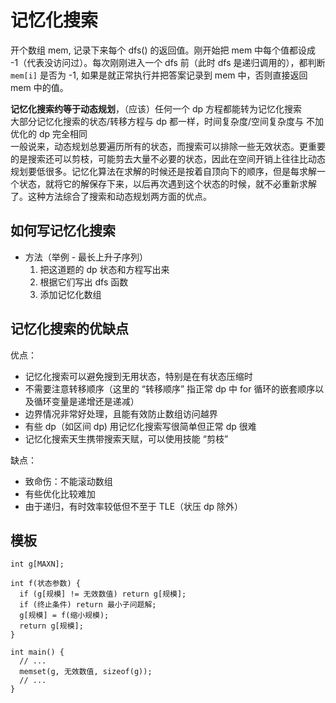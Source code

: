 # 记忆化搜索

开个数组 mem, 记录下来每个 dfs() 的返回值。刚开始把 mem 中每个值都设成 -1（代表没访问过）。每次刚刚进入一个 dfs 前（此时 dfs 是递归调用的），都判断 `mem[i]` 是否为 -1, 如果是就正常执行并把答案记录到 mem 中，否则直接返回 mem 中的值。  

**记忆化搜索约等于动态规划**，（应该）任何一个 dp 方程都能转为记忆化搜索  
大部分记忆化搜索的状态/转移方程与 dp 都一样，时间复杂度/空间复杂度与 不加优化的 dp 完全相同  
一般说来，动态规划总要遍历所有的状态，而搜索可以排除一些无效状态。更重要的是搜索还可以剪枝，可能剪去大量不必要的状态，因此在空间开销上往往比动态规划要低很多。记忆化算法在求解的时候还是按着自顶向下的顺序，但是每求解一个状态，就将它的解保存下来，以后再次遇到这个状态的时候，就不必重新求解了。这种方法综合了搜索和动态规划两方面的优点。  

## 如何写记忆化搜索
* 方法（举例 - 最长上升子序列）
  1. 把这道题的 dp 状态和方程写出来
  2. 根据它们写出 dfs 函数
  3. 添加记忆化数组


## 记忆化搜索的优缺点
优点：  
* 记忆化搜索可以避免搜到无用状态，特别是在有状态压缩时
* 不需要注意转移顺序（这里的 “转移顺序” 指正常 dp 中 for 循环的嵌套顺序以及循环变量是递增还是递减）
* 边界情况非常好处理，且能有效防止数组访问越界
* 有些 dp（如区间 dp) 用记忆化搜索写很简单但正常 dp 很难
* 记忆化搜索天生携带搜索天赋，可以使用技能 “剪枝”

缺点：  
* 致命伤：不能滚动数组
* 有些优化比较难加
* 由于递归，有时效率较低但不至于 TLE（状压 dp 除外）

## 模板
```
int g[MAXN];

int f(状态参数) {
  if (g[规模] != 无效数值) return g[规模];
  if (终止条件) return 最小子问题解;
  g[规模] = f(缩小规模);
  return g[规模];
}

int main() {
  // ...
  memset(g, 无效数值, sizeof(g));
  // ...
}
```
